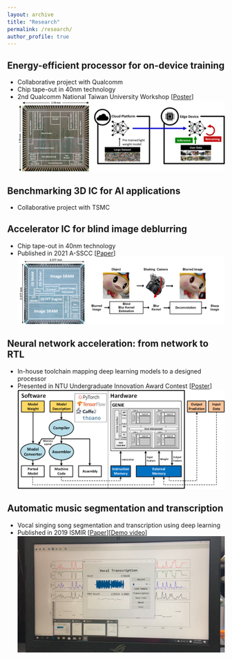 ```yaml
---
layout: archive
title: "Research"
permalink: /research/
author_profile: true
---
```


## Energy-efficient processor for on-device training
* Collaborative project with Qualcomm
* Chip tape-out in 40nm technology
* 2nd Qualcomm National Taiwan University Workshop [[Poster](http://Itachi6912110.github.io/files/QC-workshop-poster.pdf)] <br/>
<img src='/images/Project-QC.png' width='600' > <br/>

## Benchmarking 3D IC for AI applications
* Collaborative project with TSMC

## Accelerator IC for blind image deblurring
* Chip tape-out in 40nm technology
* Published in 2021 A-SSCC [[Paper](http://Itachi6912110.github.io/files/ASSCC-2021.pdf)] <br/>
<img src='/images/Project-deblur.png' width='600' > <br/>

## Neural network acceleration: from network to RTL
* In-house toolchain mapping deep learning models to a designed processor
* Presented in NTU Undergraduate Innovation Award Contest [[Poster](http://Itachi6912110.github.io/files/genie-poster-final.pdf)] <br/>
<img src='/images/Project-genie.png' width='600' > <br/>
  
## Automatic music segmentation and transcription
* Vocal singing song segmentation and transcription using deep learning
* Published in 2019 ISMIR [[Paper](http://Itachi6912110.github.io/files/ISMIR-2019.pdf)][[Demo video](https://youtu.be/qNIPpNQ2HQU)] <br/>
<img src='/images/Project-transcription.png' width='600' > <br/>
  
<!--
{% include base_path %}

{% for post in site.teaching reversed %}
  {% include archive-single.html %}
{% endfor %}
-->